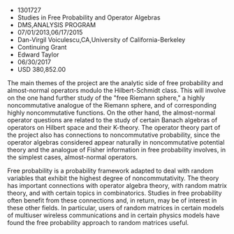 
* 1301727
* Studies in Free Probability and Operator Algebras
* DMS,ANALYSIS PROGRAM
* 07/01/2013,06/17/2015
* Dan-Virgil Voiculescu,CA,University of California-Berkeley
* Continuing Grant
* Edward Taylor
* 06/30/2017
* USD 380,852.00

The main themes of the project are the analytic side of free probability and
almost-normal operators modulo the Hilbert-Schmidt class. This will involve on
the one hand further study of the "free Riemann sphere," a highly noncommutative
analogue of the Riemann sphere, and of corresponding highly noncommutative
functions. On the other hand, the almost-normal operator questions are related
to the study of certain Banach algebras of operators on Hilbert space and their
K-theory. The operator theory part of the project also has connections to
noncommutative probability, since the operator algebras considered appear
naturally in noncommutative potential theory and the analogue of Fisher
information in free probability involves, in the simplest cases, almost-normal
operators.

Free probability is a probability framework adapted to deal with random
variables that exhibit the highest degree of noncommutativity. The theory has
important connections with operator algebra theory, with random matrix theory,
and with certain topics in combinatorics. Studies in free probability often
benefit from these connections and, in return, may be of interest in these other
fields. In particular, users of random matrices in certain models of multiuser
wireless communications and in certain physics models have found the free
probability approach to random matrices useful.
